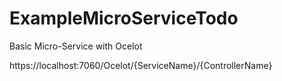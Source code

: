 # ExampleMicroServiceTodo
Basic Micro-Service with Ocelot 

https://localhost:7060/Ocelot/{ServiceName}/{ControllerName}
